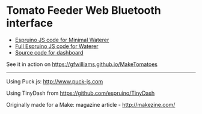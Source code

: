 Tomato Feeder Web Bluetooth interface
=====================================

* [Espruino JS code for Minimal Waterer](tiny_waterer.js)
* [Full Espruino JS code for Waterer](waterer.js)
* [Source code for dashboard](index.html)

See it in action on https://gfwilliams.github.io/MakeTomatoes

------

Using Puck.js: http://www.puck-js.com

Using TinyDash from https://github.com/espruino/TinyDash

Originally made for a Make: magazine article - http://makezine.com/


